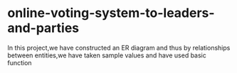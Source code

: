 # online-voting-system-to-leaders-and-parties
In this project,we have constructed an ER diagram and thus by relationships between entities,we have taken sample values and have used basic function 
